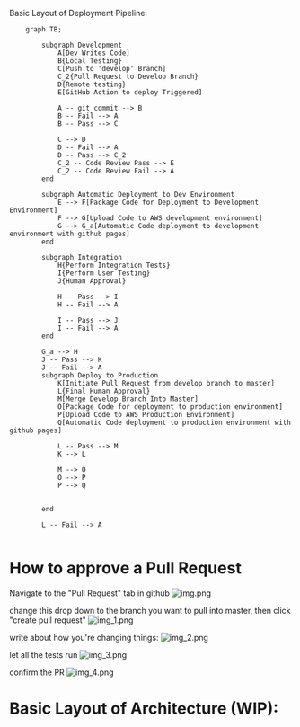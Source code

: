 Basic Layout of Deployment Pipeline:
```mermaid
    graph TB;
        
        subgraph Development
            A[Dev Writes Code]
            B{Local Testing}
            C[Push to 'develop' Branch]
            C_2{Pull Request to Develop Branch}
            D{Remote testing}
            E[GitHub Action to deploy Triggered]
            
            A -- git commit --> B
            B -- Fail --> A
            B -- Pass --> C

            C --> D
            D -- Fail --> A
            D -- Pass --> C_2
            C_2 -- Code Review Pass --> E
            C_2 -- Code Review Fail --> A
        end
    
        subgraph Automatic Deployment to Dev Environment
            E --> F[Package Code for Deployment to Development Environment]
            F --> G[Upload Code to AWS development environment]
            G --> G_a[Automatic Code deployment to development environment with github pages]
        end
        
        subgraph Integration
            H{Perform Integration Tests}
            I{Perform User Testing}
            J{Human Approval}
            
            H -- Pass --> I
            H -- Fail --> A
            
            I -- Pass --> J
            I -- Fail --> A
        end
        
        G_a --> H
        J -- Pass --> K
        J -- Fail --> A
        subgraph Deploy to Production
            K[Initiate Pull Request from develop branch to master]
            L{Final Human Approval}
            M[Merge Develop Branch Into Master]
            O[Package Code for deployment to production environment]
            P[Upload Code to AWS Production Environment]
            Q[Automatic Code deployment to production environment with github pages]
            
            L -- Pass --> M
            K --> L
            
            M --> O
            O --> P
            P --> Q
            
            
        end
        
        L -- Fail --> A
        

```

# How to approve a Pull Request
Navigate to the "Pull Request" tab in github
![img.png](img.png)

change this drop down to the branch you want to pull into master, then click "create pull request"
![img_1.png](img_1.png)

write about how you're changing things:
![img_2.png](img_2.png)

let all the tests run
![img_3.png](img_3.png)

confirm the PR
![img_4.png](img_4.png)


# Basic Layout of Architecture (WIP):
